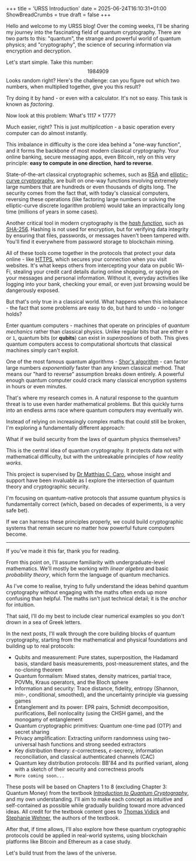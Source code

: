+++
title = 'URSS Introduction'
date = 2025-06-24T16:10:31+01:00
ShowBreadCrumbs = true
draft = false
+++

Hello and welcome to my URSS blog! Over the coming weeks, I'll be sharing my journey into the fascinating field of quantum cryptography. There are two parts to this: "quantum", the strange and powerful world of quantum physics; and "cryptography", the science of securing information via encryption and decryption.

Let's start simple. Take this number:
$$
1984909
$$
Looks random right? Here's the challenge: can you figure out which two numbers, when multiplied together, give you this result?

Try doing it by hand - or even with a calculator. It's not so easy. This task is known as *factoring*.

Now look at this problem: What's $1117 \times 1777$?

Much easier, right? This is just *multiplication* - a basic operation every computer can do almost instantly.

This imbalance in difficulty is the core idea behind a "one-way function", and it forms the backbone of most modern classical cryptography. Your online banking, secure messaging apps, even Bitcoin, rely on this very principle: **easy to compute in one direction**, **hard to reverse**.

State-of-the-art classical cryptographic schemes, such as [RSA](https://en.wikipedia.org/wiki/RSA_cryptosystem) and [elliptic-curve cryptography](https://en.wikipedia.org/wiki/Elliptic-curve_cryptography), are built on one-way functions involving extremely large numbers that are hundreds or even thousands of digits long. The security comes from the fact that, with today's classical computers, reversing these operations (like factoring large numbers or solving the elliptic-curve discrete logarithm problem) would take an impractically long time (millions of years in some cases).

Another critical tool in modern cryptography is the *[hash function](https://en.wikipedia.org/wiki/Hash_function)*, such as [SHA-256](https://en.wikipedia.org/wiki/SHA-2). Hashing is not used for encryption, but for verifying data integrity by ensuring that files, passwords, or messages haven't been tampered with. You'll find it everywhere from password storage to blockchain mining.

All of these tools come together in the protocols that protect your data online - like [HTTPS](https://en.wikipedia.org/wiki/HTTPS), which secures your connection when you visit websites. It's what keeps others from intercepting your data on public Wi-Fi, stealing your credit card details during online shopping, or spying on your messages and personal information. Without it, everyday activities like logging into your bank, checking your email, or even just browsing would be dangerously exposed.

But that's only true in a classical world. What happens when this imbalance - the fact that some problems are easy to do, but hard to undo - no longer holds?

Enter quantum computers - machines that operate on principles of *quantum mechanics* rather than classical physics. Unlike regular bits that are either `0` or `1`, quantum bits (or **qubits**) can exist in *superpositions* of both. This gives quantum computers access to computational shortcuts that classical machines simply can't exploit.

One of the most famous quantum algorithms - [Shor's algorithm](https://en.wikipedia.org/wiki/Shor%27s_algorithm) - can factor large numbers *exponentially* faster than any known classical method. That means our "hard to reverse" assumption breaks down entirely. A powerful enough quantum computer could crack many classical encryption systems in hours or even minutes.

That's where my research comes in. A natural response to the quantum threat is to use even harder mathematical problems. But this quickly turns into an endless arms race where quantum computers may eventually win.

Instead of relying on increasingly complex maths that could still be broken, I'm exploring a fundamentally different approach:

What if we build security from the laws of quantum physics themselves?

This is the central idea of quantum cryptography. It protects data not with mathematical difficulty, but with the unbreakable principles of *how reality works*.

This project is supervised by [Dr Matthias C. Caro](https://sites.google.com/view/matthiasccaro), whose insight and support have been invaluable as I explore the intersection of quantum theory and cryptographic security.

I'm focusing on quantum-native protocols that assume quantum physics is fundamentally correct (which, based on decades of experiments, is a very safe bet).

If we can harness these principles properly, we could build cryptographic systems that remain secure no matter how powerful future computers become.

---

If you've made it this far, thank you for reading.

From this point on, I'll assume familiarity with undergraduate-level mathematics. We'll mostly be working with *linear algebra* and basic *probability theory*, which form the language of quantum mechanics.

As I've come to realise, trying to fully understand the ideas behind quantum cryptography without engaging with the maths often ends up more confusing than helpful. The maths isn't just technical detail; it is the *anchor* for intuition.

That said, I'll do my best to include clear numerical examples so you don't drown in a sea of Greek letters.

In the next posts, I'll walk through the core building blocks of quantum cryptography, starting from the mathematical and physical foundations and building up to real protocols:
- Qubits and measurement: Pure states, superposition, the Hadamard basis, standard basis measurements, post-measurement states, and the no-cloning theorem
- Quantum formalism: Mixed states, density matrices, partial trace, POVMs, Kraus operators, and the Bloch sphere
- Information and security: Trace distance, fidelity, entropy (Shannon, min-, conditional, smoothed), and the uncertainty principle via guessing games
- Entanglement and its power: EPR pairs, Schmidt decomposition, purifications, Bell nonlocality (using the CHSH game), and the monogamy of entanglement
- Quantum cryptographic primitives: Quantum one-time pad (OTP) and secret sharing
- Privacy amplification: Extracting uniform randomness using two-universal hash functions and strong seeded extractors
- Key distribution theory: $\varepsilon$-correctness, $\varepsilon$-secrecy, information reconciliation, and classical authenticated channels (CAC)
- Quantum key distribution protocols: BB'84 and its purified variant, along with a sketch of their security and correctness proofs
- `More coming soon...`

These posts will be based on Chapters 1 to 8 (excluding Chapter 3: Quantum Money) from the textbook *[Introduction to Quantum Cryptography](https://www.cambridge.org/highereducation/books/introduction-to-quantum-cryptography/1D3D1FAE02AB40BE3780EBF9E461896B#overview)*, and my own understanding. I'll aim to make each concept as intuitive and self-contained as possible while gradually building toward more advanced ideas. All credit for the textbook content goes to [Thomas Vidick](https://users.cms.caltech.edu/~vidick/) and [Stephanie Wehner](https://qutech.nl/person/stephanie-wehner/), the authors of the textbook.

After that, if time allows, I'll also explore how these quantum cryptographic protocols could be applied in real-world systems, using blockchain platforms like Bitcoin and Ethereum as a case study.

Let's build trust from the laws of the universe.
